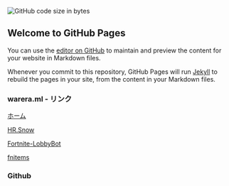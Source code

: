 ![GitHub code size in bytes](https://img.shields.io/github/languages/code-size/HRTK92/warera-links)
## Welcome to GitHub Pages

You can use the [editor on GitHub](https://github.com/HRTK92/warera-github/edit/main/docs/index.md) to maintain and preview the content for your website in Markdown files.

Whenever you commit to this repository, GitHub Pages will run [Jekyll](https://jekyllrb.com/) to rebuild the pages in your site, from the content in your Markdown files.

### warera.ml - リンク
[ホーム](https://www.warera.ml)

[HR.Snow](https://hrsnow.warera.ml)

[Fortnite-LobbyBot](https://fnbot.warera.ml)

[fnitems](http://fnitems.warera.ml)

### Github
